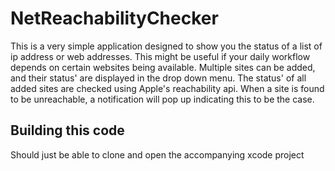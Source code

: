 # NetReachabilityChecker

This is a very simple application designed to show you the status of a list of 
ip address or web addresses. This might be useful if your daily workflow depends on certain
websites being available. Multiple sites can be added, and their status' 
are displayed in the drop down menu. The status' of all added sites are checked 
using Apple's reachability api. When a site is found to be unreachable, 
a notification will pop up indicating this to be the case.

## Building this code

Should just be able to clone and open the accompanying xcode project
